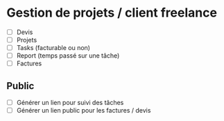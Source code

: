 # Gestion de projets / client freelance

- [ ] Devis
- [ ] Projets
- [ ] Tasks (facturable ou non)
- [ ] Report (temps passé sur une tâche)
- [ ] Factures

## Public

- [ ] Générer un lien pour suivi des tâches
- [ ] Générer un lien public pour les factures / devis
